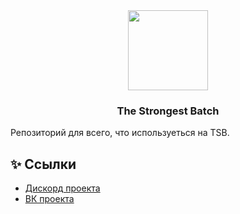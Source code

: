 <div align="center">
  <img src="https://i.imgur.com/D6xOHpJ.png" width="128" />
  <h3 align="center">The Strongest Batch</h3>
</div>

Репозиторий для всего, что используеться на TSB.

## ✨ Ссылки

* [Дискорд проекта](https://discord.gg/DC3sH9tUtU)
* [ВК проекта](https://vk.com/tsb.gmod)
